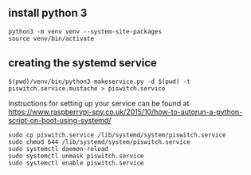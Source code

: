 ## install python 3
```
python3 -m venv venv --system-site-packages
source venv/bin/activate
```

## creating the systemd service
```
$(pwd)/venv/bin/python3 makeservice.py -d $(pwd) -t piswitch.service.mustache > piswitch.service
```

Instructions for setting up your service can be found at https://www.raspberrypi-spy.co.uk/2015/10/how-to-autorun-a-python-script-on-boot-using-systemd/

```
sudo cp piswitch.service /lib/systemd/system/piswitch.service
sudo chmod 644 /lib/systemd/system/piswitch.service
sudo systemctl daemon-reload
sudo systemctl unmask piswitch.service
sudo systemctl enable piswitch.service
